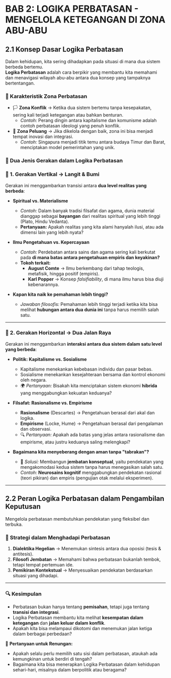 # **BAB 2: LOGIKA PERBATASAN - MENGELOLA KETEGANGAN DI ZONA ABU-ABU**  

## **2.1 Konsep Dasar Logika Perbatasan**  

Dalam kehidupan, kita sering dihadapkan pada situasi di mana dua sistem berbeda bertemu.  
**Logika Perbatasan** adalah cara berpikir yang membantu kita memahami dan menavigasi wilayah abu-abu antara dua konsep yang tampaknya bertentangan.  

### **📌 Karakteristik Zona Perbatasan**  
- 🏳️ **Zona Konflik** → Ketika dua sistem bertemu tanpa kesepakatan, sering kali terjadi ketegangan atau bahkan benturan.  
  - *Contoh:* Perang dingin antara kapitalisme dan komunisme adalah contoh perbatasan ideologi yang penuh konflik.  
- 🌱 **Zona Peluang** → Jika dikelola dengan baik, zona ini bisa menjadi tempat inovasi dan integrasi.  
  - *Contoh:* Singapura menjadi titik temu antara budaya Timur dan Barat, menciptakan model pemerintahan yang unik.  

### **📌 Dua Jenis Gerakan dalam Logika Perbatasan**  

### **🔹 1. Gerakan Vertikal → Langit & Bumi**  
Gerakan ini menggambarkan transisi antara **dua level realitas yang berbeda**:  
- **Spiritual vs. Materialisme**  
  - *Contoh:* Dalam banyak tradisi filsafat dan agama, dunia material dianggap sebagai **bayangan** dari realitas spiritual yang lebih tinggi (Plato, Hindu Vedanta).  
  - **Pertanyaan:** Apakah realitas yang kita alami hanyalah ilusi, atau ada dimensi lain yang lebih nyata?  

- **Ilmu Pengetahuan vs. Kepercayaan**  
  - *Contoh:* Perdebatan antara sains dan agama sering kali berkutat pada **di mana batas antara pengetahuan empiris dan keyakinan?**  
  - **Tokoh terkait:**  
    - **August Comte** → Ilmu berkembang dari tahap teologis, metafisik, hingga positif (empiris).  
    - **Karl Popper** → Konsep *falsifiability*, di mana ilmu harus bisa diuji kebenarannya.  

- **Kapan kita naik ke pemahaman lebih tinggi?**  
  - *Jawaban filosofis:* Pemahaman lebih tinggi terjadi ketika kita bisa melihat **hubungan antara dua dunia ini** tanpa harus memilih salah satu.  

---

### **🔹 2. Gerakan Horizontal → Dua Jalan Raya**  
Gerakan ini menggambarkan **interaksi antara dua sistem dalam satu level yang berbeda**:  

- **Politik: Kapitalisme vs. Sosialisme**  
  - Kapitalisme menekankan kebebasan individu dan pasar bebas.  
  - Sosialisme menekankan kesejahteraan bersama dan kontrol ekonomi oleh negara.  
  - 🌍 *Pertanyaan:* Bisakah kita menciptakan sistem ekonomi **hibrida** yang menggabungkan kekuatan keduanya?  

- **Filsafat: Rasionalisme vs. Empirisme**  
  - **Rasionalisme** (Descartes) → Pengetahuan berasal dari akal dan logika.  
  - **Empirisme** (Locke, Hume) → Pengetahuan berasal dari pengalaman dan observasi.  
  - 🔍 *Pertanyaan:* Apakah ada batas yang jelas antara rasionalisme dan empirisme, atau justru keduanya saling melengkapi?  

- **Bagaimana kita menyeberang dengan aman tanpa "tabrakan"?**  
  - 📌 *Solusi:* Membangun **jembatan konseptual**, yaitu pendekatan yang mengakomodasi kedua sistem tanpa harus menegasikan salah satu.  
  - *Contoh:* **Neurosains kognitif** menggabungkan pendekatan rasional (teori pikiran) dan empiris (pengujian otak melalui eksperimen).  

---

## **2.2 Peran Logika Perbatasan dalam Pengambilan Keputusan**  
Mengelola perbatasan membutuhkan pendekatan yang fleksibel dan terbuka.  

### **📌 Strategi dalam Menghadapi Perbatasan**  
1. **Dialektika Hegelian** → Menemukan sintesis antara dua oposisi (tesis & antitesis).  
2. **Filosofi Jembatan** → Memahami bahwa perbatasan bukanlah tembok, tetapi tempat pertemuan ide.  
3. **Pemikiran Kontekstual** → Menyesuaikan pendekatan berdasarkan situasi yang dihadapi.  

---

### **🔍 Kesimpulan**  
- Perbatasan bukan hanya tentang **pemisahan**, tetapi juga tentang **transisi dan integrasi**.  
- Logika Perbatasan membantu kita melihat **kesempatan dalam ketegangan** dan **jalan keluar dalam konflik**.  
- Apakah kita bisa melampaui dikotomi dan menemukan jalan ketiga dalam berbagai perbedaan?  

📌 **Pertanyaan untuk Renungan:**  
- Apakah selalu perlu memilih satu sisi dalam perbatasan, ataukah ada kemungkinan untuk berdiri di tengah?  
- Bagaimana kita bisa menerapkan Logika Perbatasan dalam kehidupan sehari-hari, misalnya dalam berpolitik atau beragama?  
